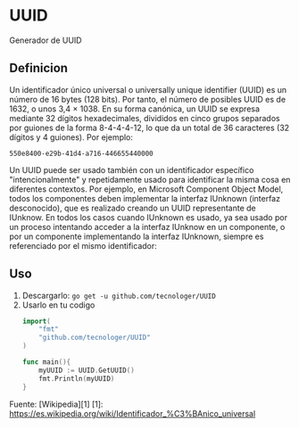 # UUID

Generador de UUID

## Definicion

Un identificador único universal o universally unique identifier (UUID) es un número de 16 bytes (128 bits). Por tanto, el número de posibles UUID es de 1632, o unos 3,4 × 1038. En su forma canónica, un UUID se expresa mediante 32 dígitos hexadecimales, divididos en cinco grupos separados por guiones de la forma 8-4-4-4-12, lo que da un total de 36 caracteres (32 dígitos y 4 guiones). Por ejemplo:

`550e8400-e29b-41d4-a716-446655440000`

Un UUID puede ser usado también con un identificador específico "intencionalmente" y repetidamente usado para identificar la misma cosa en diferentes contextos. Por ejemplo, en Microsoft Component Object Model, todos los componentes deben implementar la interfaz IUnknown (interfaz desconocido), que es realizado creando un UUID representante de IUnknow. En todos los casos cuando IUnknown es usado, ya sea usado por un proceso intentando acceder a la interfaz IUnknow en un componente, o por un componente implementando la interfaz IUnknown, siempre es referenciado por el mismo identificador:

## Uso

1. Descargarlo: `go get -u github.com/tecnologer/UUID`
2. Usarlo en tu codigo
    ```Go
    import(
        "fmt"
        "github.com/tecnologer/UUID"
    )

    func main(){
        myUUID := UUID.GetUUID()
        fmt.Println(myUUID)
    }
    ```

Fuente: [Wikipedia][1]
[1]: <https://es.wikipedia.org/wiki/Identificador_%C3%BAnico_universal>